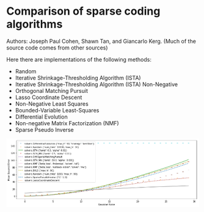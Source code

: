 # Comparison of sparse coding algorithms

Authors: Joseph Paul Cohen, Shawn Tan, and Giancarlo Kerg. (Much of the source code comes from other sources)

Here there are implementations of the following methods:

- Random
- Iterative Shrinkage-Thresholding Algorithm (ISTA)
- Iterative Shrinkage-Thresholding Algorithm (ISTA) Non-Negative
- Orthogonal Matching Pursuit
- Lasso Coordinate Descent
- Non-Negative Least Squares
- Bounded-Variable Least-Squares
- Differential Evolution
- Non-negative Matrix Factorization (NMF)
- Sparse Pseudo Inverse

![](eval.png)
